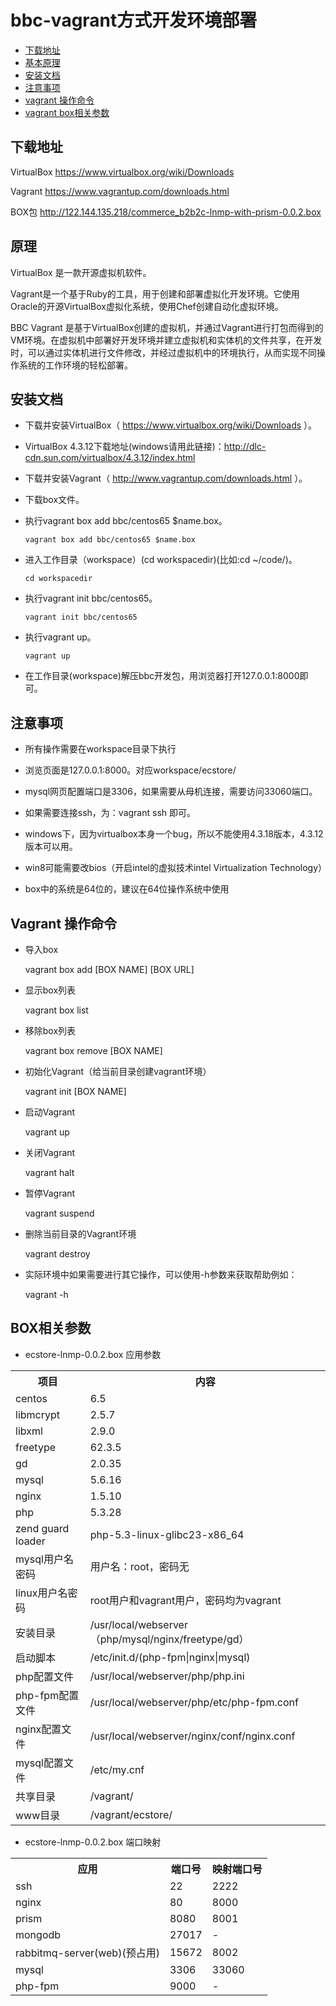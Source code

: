 # bbc-vagrant方式开发环境部署
- [下载地址](#down-load)
- [基本原理](#descript)
- [安装文档](#setup-doc)
- [注意事项](#notice)
- [vagrant 操作命令](#vagrant-command)
- [vagrant box相关参数](#box-params)

<a name='download'></a>
## 下载地址
VirtualBox https://www.virtualbox.org/wiki/Downloads

Vagrant https://www.vagrantup.com/downloads.html

BOX包 http://122.144.135.218/commerce_b2b2c-lnmp-with-prism-0.0.2.box

<a name='descript'></a>
## 原理
VirtualBox 是一款开源虚拟机软件。

Vagrant是一个基于Ruby的工具，用于创建和部署虚拟化开发环境。它使用Oracle的开源VirtualBox虚拟化系统，使用Chef创建自动化虚拟环境。

BBC Vagrant 是基于VirtualBox创建的虚拟机，并通过Vagrant进行打包而得到的VM环境。在虚拟机中部署好开发环境并建立虚拟机和实体机的文件共享，在开发时，可以通过实体机进行文件修改，并经过虚拟机中的环境执行，从而实现不同操作系统的工作环境的轻松部署。

<a name='setup-doc'></a>
## 安装文档
- 下载并安装VirtualBox（ https://www.virtualbox.org/wiki/Downloads ）。

- VirtualBox 4.3.12下载地址(windows请用此链接)：http://dlc-cdn.sun.com/virtualbox/4.3.12/index.html

- 下载并安装Vagrant（ http://www.vagrantup.com/downloads.html ）。

- 下载box文件。

- 执行vagrant box add bbc/centos65 $name.box。

      vagrant box add bbc/centos65 $name.box

- 进入工作目录（workspace）(cd workspacedir)(比如:cd ~/code/)。

      cd workspacedir

- 执行vagrant init bbc/centos65。

      vagrant init bbc/centos65

- 执行vagrant up。

      vagrant up

- 在工作目录(workspace)解压bbc开发包，用浏览器打开127.0.0.1:8000即可。

<a name='notice'></a>
## 注意事项
- 所有操作需要在workspace目录下执行

- 浏览页面是127.0.0.1:8000。对应workspace/ecstore/

- mysql网页配置端口是3306，如果需要从母机连接，需要访问33060端口。

- 如果需要连接ssh，为：vagrant ssh 即可。

- windows下，因为virtualbox本身一个bug，所以不能使用4.3.18版本，4.3.12版本可以用。

- win8可能需要改bios（开启intel的虚拟技术intel Virtualization Technology）

- box中的系统是64位的，建议在64位操作系统中使用

<a name='vagrant-command'></a>
## Vagrant 操作命令
- 导入box

    vagrant box add [BOX NAME] [BOX URL]

- 显示box列表

    vagrant box list

- 移除box列表

    vagrant box remove [BOX NAME]

- 初始化Vagrant（给当前目录创建vagrant环境）

    vagrant init [BOX NAME]

- 启动Vagrant

    vagrant up

- 关闭Vagrant

    vagrant halt

- 暂停Vagrant

    vagrant suspend

- 删除当前目录的Vagrant环境

    vagrant destroy

- 实际环境中如果需要进行其它操作，可以使用-h参数来获取帮助例如：

    vagrant -h

<a name='box-params'></a>
## BOX相关参数
- ecstore-lnmp-0.0.2.box 应用参数
<table>
<tbody><tr>
<th>项目</th>

<th>内容</th>
</tr>

<tr>
<td>centos</td>

<td>6.5</td>
</tr>

<tr>
<td>libmcrypt</td>

<td>2.5.7</td>
</tr>

<tr>
<td>libxml</td>

<td>2.9.0</td>
</tr>

<tr>
<td>freetype</td>

<td>62.3.5</td>
</tr>

<tr>
<td>gd</td>

<td>2.0.35</td>
</tr>

<tr>
<td>mysql</td>

<td>5.6.16</td>
</tr>

<tr>
<td>nginx</td>

<td>1.5.10</td>
</tr>

<tr>
<td>php</td>

<td>5.3.28</td>
</tr>

<tr>
<td>zend guard loader</td>

<td>php-5.3-linux-glibc23-x86_64</td>
</tr>

<tr>
<td>mysql用户名密码</td>

<td>用户名：root，密码无</td>
</tr>

<tr>
<td>linux用户名密码</td>

<td>root用户和vagrant用户，密码均为vagrant</td>
</tr>

<tr>
<td>安装目录</td>

<td>/usr/local/webserver（php/mysql/nginx/freetype/gd）</td>
</tr>

<tr>
<td>启动脚本</td>

<td>/etc/init.d/(php-fpm|nginx|mysql)</td>
</tr>

<tr>
<td>php配置文件</td>

<td>/usr/local/webserver/php/php.ini</td>
</tr>

<tr>
<td>php-fpm配置文件</td>

<td>/usr/local/webserver/php/etc/php-fpm.conf</td>
</tr>

<tr>
<td>nginx配置文件</td>

<td>/usr/local/webserver/nginx/conf/nginx.conf</td>
</tr>

<tr>
<td>mysql配置文件</td>

<td>/etc/my.cnf</td>
</tr>

<tr>
<td>共享目录</td>

<td>/vagrant/</td>
</tr>

<tr>
<td>www目录</td>

<td>/vagrant/ecstore/</td>
</tr>
</tbody></table>

- ecstore-lnmp-0.0.2.box 端口映射
<table>
<tbody><tr>
<th>应用</th>

<th>端口号</th>

<th>映射端口号</th>
</tr>

<tr>
<td>ssh</td>

<td>22</td>

<td>2222</td>
</tr>

<tr>
<td>nginx</td>

<td>80</td>

<td>8000</td>
</tr>

<tr>
<td>prism</td>

<td>8080</td>

<td>8001</td>
</tr>

<tr>
<td>mongodb</td>

<td>27017</td>

<td>-</td>
</tr>

<tr>
<td>rabbitmq-server(web)(预占用)</td>

<td>15672</td>

<td>8002</td>
</tr>

<tr>
<td>mysql</td>

<td>3306</td>

<td>33060</td>
</tr>

<tr>
<td>php-fpm</td>

<td>9000</td>

<td>-</td>
</tr>
</tbody></table>


